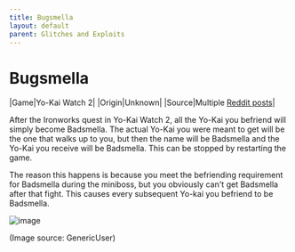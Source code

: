 ```yaml
---
title: Bugsmella
layout: default
parent: Glitches and Exploits
---
```


# Bugsmella

|Game|Yo-Kai Watch 2|
|Origin|Unknown|
|Source|Multiple [Reddit posts](https://www.reddit.com/r/yokaiwatch/comments/15s0gxx/i_think_my_ykw2_is_broken/)|

After the Ironworks quest in Yo-Kai Watch 2, all the Yo-Kai you befriend will simply become Badsmella. The actual Yo-Kai you were meant to get will be the one that walks up to you, but then the name will be Badsmella and the Yo-Kai you receive will be Badsmella. This can be stopped by restarting the game.

The reason this happens is because you meet the befriending requirement for Badsmella during the miniboss, but you obviously can't get Badsmella after that fight. This causes every subsequent Yo-kai you befriend to be Badsmella.

![image](https://github.com/user-attachments/assets/98e53ab7-9e13-4724-82cb-f6060a7c8598)


(Image source: GenericUser)
